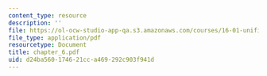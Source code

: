 ```yaml
---
content_type: resource
description: ''
file: https://ol-ocw-studio-app-qa.s3.amazonaws.com/courses/16-01-unified-engineering-i-ii-iii-iv-fall-2005-spring-2006/d24ba560174621cca469292c903f941d_chapter_6.pdf
file_type: application/pdf
resourcetype: Document
title: chapter_6.pdf
uid: d24ba560-1746-21cc-a469-292c903f941d
---
```

